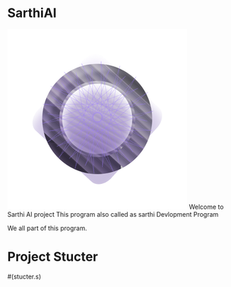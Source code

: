 # SarthiAI
![alt text](pixel@2x.png)
Welcome to Sarthi AI project This program also called as sarthi Devlopment Program

We all part of this program. 



# Project Stucter
#(stucter.s)

